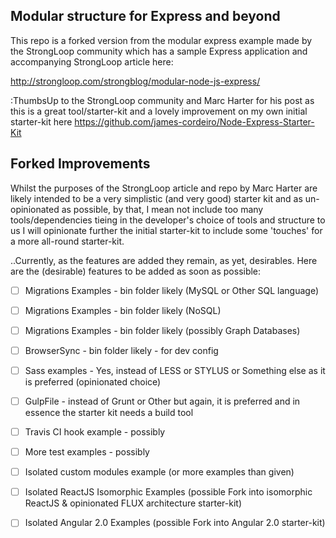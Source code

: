 ## Modular structure for Express and beyond

This repo is a forked version from the modular express example made by the StrongLoop community which has a sample Express application and accompanying StrongLoop article here:

http://strongloop.com/strongblog/modular-node-js-express/

:ThumbsUp to the StrongLoop community and Marc Harter for his post as this is a great tool/starter-kit and a lovely improvement on my own initial starter-kit here https://github.com/james-cordeiro/Node-Express-Starter-Kit

## Forked Improvements

Whilst the purposes of the StrongLoop article and repo by Marc Harter are likely intended to be a very simplistic (and very good) starter kit and as un-opinionated as possible, by that, I mean not include too many tools/dependencies tieing in the developer's choice of tools and structure to us I will opinionate further the initial starter-kit to include some 'touches' for a more all-round starter-kit.

..Currently, as the features are added they remain, as yet, desirables. Here are the (desirable) features to be added as soon as possible:

- [ ] Migrations Examples - bin folder likely (MySQL or Other SQL language)
- [ ] Migrations Examples - bin folder likely (NoSQL)
- [ ] Migrations Examples - bin folder likely (possibly Graph Databases)
 
- [ ] BrowserSync - bin folder likely - for dev config
- [ ] Sass examples - Yes, instead of LESS or STYLUS or Something else as it is preferred (opinionated choice)
- [ ] GulpFile - instead of Grunt or Other but again, it is preferred and in essence the starter kit needs a build tool
- [ ] Travis CI hook example - possibly
- [ ] More test examples - possibly

- [ ] Isolated custom modules example (or more examples than given)
- [ ] Isolated ReactJS Isomorphic Examples (possible Fork into isomorphic ReactJS & opinionated FLUX architecture starter-kit)
- [ ] Isolated Angular 2.0 Examples (possible Fork into Angular 2.0 starter-kit)

